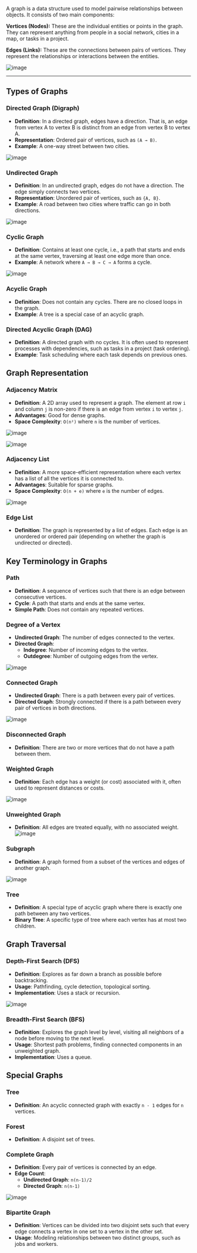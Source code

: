 A graph is a data structure used to model pairwise relationships between objects. It consists of two main components:

**Vertices (Nodes):** These are the individual entities or points in the graph. They can represent anything from people in a social network, cities in a map, or tasks in a project.

**Edges (Links):** These are the connections between pairs of vertices. They represent the relationships or interactions between the entities.

![image](https://github.com/user-attachments/assets/4e6670a1-f830-4ff3-a8bc-e54fc06ca40a)

---

## Types of Graphs

### Directed Graph (Digraph)
- **Definition**: In a directed graph, edges have a direction. That is, an edge from vertex A to vertex B is distinct from an edge from vertex B to vertex A.
- **Representation**: Ordered pair of vertices, such as `(A → B)`.
- **Example**: A one-way street between two cities.

![image](https://github.com/user-attachments/assets/b41d4d6f-08f8-4606-8182-adf1dff9f081)


### Undirected Graph
- **Definition**: In an undirected graph, edges do not have a direction. The edge simply connects two vertices.
- **Representation**: Unordered pair of vertices, such as `{A, B}`.
- **Example**: A road between two cities where traffic can go in both directions.

![image](https://github.com/user-attachments/assets/452b6ec2-1a24-4d31-8b11-ac7b7685fc49)


### Cyclic Graph
- **Definition**: Contains at least one cycle, i.e., a path that starts and ends at the same vertex, traversing at least one edge more than once.
- **Example**: A network where `A → B → C → A` forms a cycle.

![image](https://github.com/user-attachments/assets/348ef729-6c92-4a77-981d-fde0298b204c)


### Acyclic Graph
- **Definition**: Does not contain any cycles. There are no closed loops in the graph.
- **Example**: A tree is a special case of an acyclic graph.

### Directed Acyclic Graph (DAG)
- **Definition**: A directed graph with no cycles. It is often used to represent processes with dependencies, such as tasks in a project (task ordering).
- **Example**: Task scheduling where each task depends on previous ones.

## Graph Representation

### Adjacency Matrix
- **Definition**: A 2D array used to represent a graph. The element at row `i` and column `j` is non-zero if there is an edge from vertex `i` to vertex `j`.
- **Advantages**: Good for dense graphs.
- **Space Complexity**: `O(n²)` where `n` is the number of vertices.

![image](https://github.com/user-attachments/assets/5dabadd4-3f2e-4587-86c7-f66fcabd1fb2)

![image](https://github.com/user-attachments/assets/c7abcf71-41cc-4e5c-ad10-c916266606a7)
  

### Adjacency List
- **Definition**: A more space-efficient representation where each vertex has a list of all the vertices it is connected to.
- **Advantages**: Suitable for sparse graphs.
- **Space Complexity**: `O(n + e)` where `e` is the number of edges.

![image](https://github.com/user-attachments/assets/c9d20554-faeb-4443-bcb7-69838103c50e)


### Edge List
- **Definition**: The graph is represented by a list of edges. Each edge is an unordered or ordered pair (depending on whether the graph is undirected or directed).

## Key Terminology in Graphs

### Path
- **Definition**: A sequence of vertices such that there is an edge between consecutive vertices.
- **Cycle**: A path that starts and ends at the same vertex.
- **Simple Path**: Does not contain any repeated vertices.

### Degree of a Vertex
- **Undirected Graph**: The number of edges connected to the vertex.
- **Directed Graph**:
  - **Indegree**: Number of incoming edges to the vertex.
  - **Outdegree**: Number of outgoing edges from the vertex.
 
![image](https://github.com/user-attachments/assets/0373e795-da53-479c-befa-9432cf9bee32)


### Connected Graph
- **Undirected Graph**: There is a path between every pair of vertices.
- **Directed Graph**: Strongly connected if there is a path between every pair of vertices in both directions.

![image](https://github.com/user-attachments/assets/c34828b4-19e9-4c6a-94d5-d086a582ef08)

### Disconnected Graph
- **Definition**: There are two or more vertices that do not have a path between them.

### Weighted Graph
- **Definition**: Each edge has a weight (or cost) associated with it, often used to represent distances or costs.

![image](https://github.com/user-attachments/assets/a38511d1-0e7e-4437-bf58-947a52836e40)

### Unweighted Graph
- **Definition**: All edges are treated equally, with no associated weight.
![image](https://github.com/user-attachments/assets/a30353ad-cb32-4d13-a5bd-8d651a828552)


### Subgraph
- **Definition**: A graph formed from a subset of the vertices and edges of another graph.

![image](https://github.com/user-attachments/assets/502bb77c-4cc5-4716-8784-3734f9db5bce)

### Tree
- **Definition**: A special type of acyclic graph where there is exactly one path between any two vertices.
- **Binary Tree**: A specific type of tree where each vertex has at most two children.

## Graph Traversal

### Depth-First Search (DFS)
- **Definition**: Explores as far down a branch as possible before backtracking.
- **Usage**: Pathfinding, cycle detection, topological sorting.
- **Implementation**: Uses a stack or recursion.

![image](https://github.com/user-attachments/assets/44354f1a-c3df-4b2f-aa37-1e2fcccdde59)

### Breadth-First Search (BFS)
- **Definition**: Explores the graph level by level, visiting all neighbors of a node before moving to the next level.
- **Usage**: Shortest path problems, finding connected components in an unweighted graph.
- **Implementation**: Uses a queue.

## Special Graphs

### Tree
- **Definition**: An acyclic connected graph with exactly `n - 1` edges for `n` vertices.

### Forest
- **Definition**: A disjoint set of trees.

### Complete Graph
- **Definition**: Every pair of vertices is connected by an edge.
- **Edge Count**:
  - **Undirected Graph**: `n(n-1)/2`
  - **Directed Graph**: `n(n-1)`

![image](https://github.com/user-attachments/assets/1e9b2555-653b-4d84-b481-c3d8dd2cc226)

### Bipartite Graph
- **Definition**: Vertices can be divided into two disjoint sets such that every edge connects a vertex in one set to a vertex in the other set.
- **Usage**: Modeling relationships between two distinct groups, such as jobs and workers.
